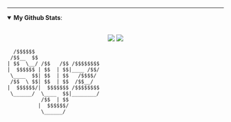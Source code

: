 ---
<details open>
 <summary> <b>My Github Stats</b>: </summary>
<br>
<p align = "center">
  <img src = "https://github-readme-stats.vercel.app/api?username=Syz9&show_icons=true&theme=tokyonight&line_height=27">
  <img src = "https://github-readme-stats.vercel.app/api/top-langs/?username=Syz9&hide=css,java,html&theme=tokyonight">
</p>
</details>

```
  /$$$$$$                     
 /$$__  $$                    
| $$  \__/ /$$   /$$ /$$$$$$$$
|  $$$$$$ | $$  | $$|____ /$$/
 \____  $$| $$  | $$   /$$$$/ 
 /$$  \ $$| $$  | $$  /$$__/  
|  $$$$$$/|  $$$$$$$ /$$$$$$$$
 \______/  \____  $$|________/
           /$$  | $$          
          |  $$$$$$/          
           \______/           
```